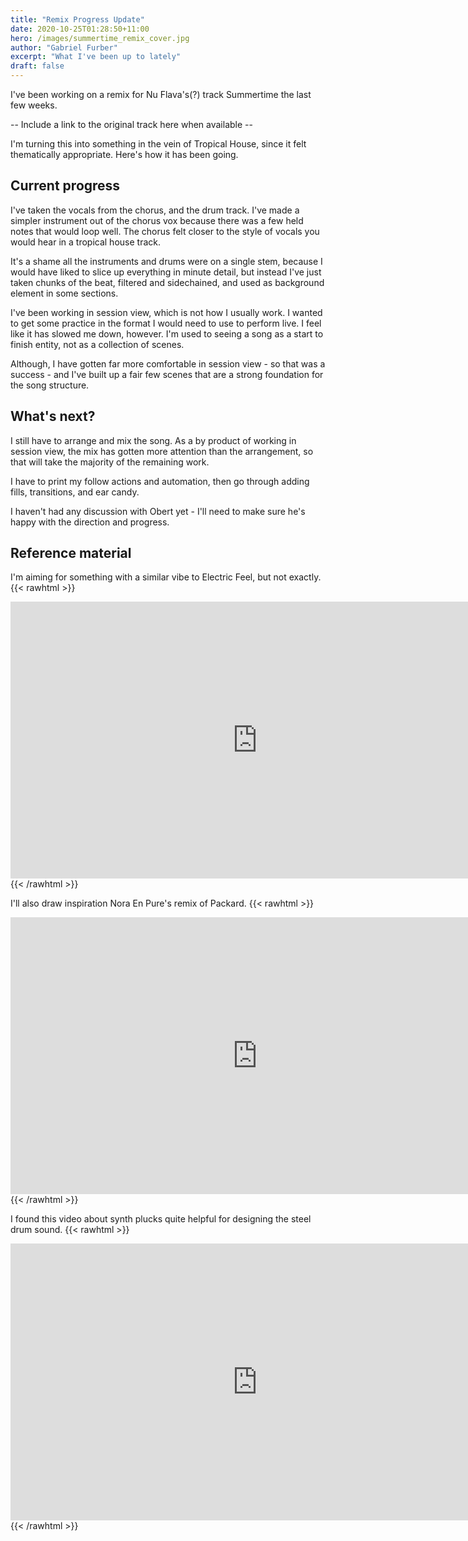 ```yaml
---
title: "Remix Progress Update"
date: 2020-10-25T01:28:50+11:00
hero: /images/summertime_remix_cover.jpg 
author: "Gabriel Furber"
excerpt: "What I've been up to lately"
draft: false
---
```


I've been working on a remix for Nu Flava's(?) track Summertime the last few weeks. 

-- Include a link to the original track here when available --

I'm turning this into something in the vein of Tropical House, since it felt thematically appropriate. Here's how it has been going.



## Current progress
I've taken the vocals from the chorus, and the drum track. I've made a simpler instrument out of the chorus vox because there was a few held notes that would loop well. The chorus felt closer to the style of vocals you would hear in a tropical house track.

It's a shame all the instruments and drums were on a single stem, because I would have liked to slice up everything in minute detail, but instead I've just taken chunks of the beat, filtered and sidechained, and used as background element in some sections.

I've been working in session view, which is not how I usually work. I wanted to get some practice in the format I would need to use to perform live. I feel like it has slowed me down, however. I'm used to seeing a song as a start to finish entity, not as a collection of scenes. 

Although, I have gotten far more comfortable in session view - so that was a success - and I've built up a fair few scenes that are a strong foundation for the song structure.



## What's next?
I still have to arrange and mix the song. As a by product of working in session view, the mix has gotten more attention than the arrangement, so that will take the majority of the remaining work.

I have to print my follow actions and automation, then go through adding fills, transitions, and ear candy.

I haven't had any discussion with Obert yet - I'll need to make sure he's happy with the direction and progress.



## Reference material
I'm aiming for something with a similar vibe to Electric Feel, but not exactly. 
{{< rawhtml >}}
<iframe 
	frameborder="0" 
	scrolling="no" 
	marginheight="0" 
	marginwidth="0"
	width="788.54" 
	height="443" 
	type="text/html" 
	src="https://www.youtube.com/embed/VvdhCmeFQfU?autoplay=0&fs=0&iv_load_policy=3&showinfo=0&rel=0&cc_load_policy=0&start=0&end=0">
</iframe>
{{< /rawhtml >}}

I'll also draw inspiration Nora En Pure's remix of Packard.
{{< rawhtml >}}
<iframe 
	frameborder="0" 
	scrolling="no" 
	marginheight="0" 
	marginwidth="0"
	width="788.54" 
	height="443" 
	type="text/html" 
	src="https://www.youtube.com/embed/O1AtdjrzmwI?autoplay=0&fs=0&iv_load_policy=3&showinfo=0&rel=0&cc_load_policy=0&start=0&end=0">
</iframe>
{{< /rawhtml >}}

I found this video about synth plucks quite helpful for designing the steel drum sound.
{{< rawhtml >}}
<iframe 
	frameborder="0" 
	scrolling="no" 
	marginheight="0" 
	marginwidth="0"
	width="788.54" 
	height="443" 
	type="text/html" 
	src="https://www.youtube.com/embed/aaiiBmMZfFE?autoplay=0&fs=0&iv_load_policy=3&showinfo=0&rel=0&cc_load_policy=0&start=0&end=0">
</iframe>
{{< /rawhtml >}}
